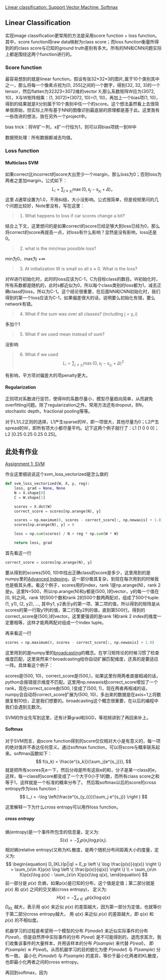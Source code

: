 [Linear classification: Support Vector Machine, Softmax](http://cs231n.github.io/linear-classify/)

Linear Classification
---
实现image classification更常用的方法是采用score function + loss function。其中，score function将raw data映射为class score；而loss function衡量所得到的的class score与已知的ground truth差别有多大。所有的NN和CNN问题实际上都是围绕这两个function进行的。

### Score function

最容易想到的就是linear function。假设有张32\*32\*3的图片,属于10个类别其中之一，那么将每一个像素点视为[0, 255]之间的一个数字，得到(32, 32, 3)的一个tensor，然后flatten为32*32*3=3072维的vector X;那么系数矩阵W应为(3072, 10)，X与W矩阵相乘：(1, 3072)\*(3072, 10)=(1, 10)，再加上一个bias项(1, 10)，得到的结果就是X分别属于10个类别中任一个的score。这个想法虽然看上去很简单很原始，但实际上所有基于NN的图像识别最底层的原理都是基于此。这里我有一些改进的想法，放在另外一个project中。

bias trick：将W扩一列，x扩一行恒为1，则可以将bias项统一到W中

数据预处理：所有数据都减去均值。

### Loss function

#### Multiclass SVM

如果correct比incorrect的score大出至少一个margin，那么loss为0；否则loss为两者之差加margin，公式如下：
$$L_i = \sum_{j\neq y_i}\max(0, s_j - s_{y_i} + \Delta)，$$
这里 $\Delta$通常设置为1.0，不用纠结，大小没影响。公式很简单，但是视频里问的几个问题比较好，Note里没有，写在这里：
> 1.  What happens to loss if car scores change a bit?

结合上下文，这里想问的是如果correct的score已经足够大到loss已经为0，那么将correct的score再提高一点，对loss有什么影响？显然是没有影响，loss还是0。
> 2. what is the min/max possible loss?

min为0，max为 $+\infty$

> 3. At initialization W is small so all s ≈ 0. What is the loss?

对W进行初始化时，此时的loss应该为C-1，C为目标class的数目。W初始化时，所有系数都是随机的，此时s都近似为0，所以每个class类别的loss都为1，减去正确class的loss，所以为C-1。这个结论很重要，在后面NN和CNN初始化时，我们得到的第一个loss应该为C-1，如果偏差很大的话，说明要么初始化有错，要么network有错。

> 4. What if the sum was over all classes? (including j = y_i)

多加个1

> 5. What if we used mean instead of sum?

没影响

> 6. What if we used
$$L_i = \sum_{j\neq y_i}\max(0, s_j - s_{y_i} + \Delta)^2$$

有影响，平方项对偏差大的项penalty更大。

#### Regularization

正则项对系数进行惩罚，使得W的系数尽量小，模型尽量趋向简单，从而避免overfitting问题。除了regularization之外，常用方法还有dropout，BN，stochastic depth，fractional pooling等等。

对于L1/L2正则的选择，L1产生sparse的W，即一项很大，其他尽量为0；L2产生spread的W，即所有项大小都尽量平均。记下这两个例子就行了：L1 [1 0 0 0]；L2 [0.25 0.25 0.25 0.25]。

此处有作业
---
[Assignment 1: SVM](https://github.com/FortiLeiZhang/cs231n/blob/master/code/cs231n/assignment1/svm.ipynb)

作业这里细说说这个svm_loss_vectorized是怎么做的
```python
def svm_loss_vectorized(W, X, y, reg):
    loss, grad = None, None
    N = X.shape[0]
    C = W.shape[1]

    scores = X.dot(W)
    correct_score = scores[np.arange(N), y]

    scores = np.maximum(0, scores - correct_score[:, np.newaxis] + 1.0)
    scores[np.arange(N), y] = 0

    loss = np.sum(scores) / N + reg * np.sum(W * W)

    return loss, grad
```
首先看这一行
```python
correct_score = scores[np.arange(N), y]
```
要从得到的scores(500, 10)中找出正确class的score是多少，这里用到的是numpy里的[Advanced Indexing](https://docs.scipy.org/doc/numpy-1.13.0/reference/arrays.indexing.html)，这一部分极其复杂，到现在每次用到的时候我也是极其头疼。看这个例子，scores用的index，rank 1是np.arange(N)，rank 2是y。这里N=500，所以np.arange(N)和y都是(500, )的vector，y的每一个值在[0, 9]之间。rank 1的500个数和rank 2的500个数两两配对，组成了500个tuple:(1, y1), (2, y2), ..., 其中y1, y2表示y的第一项、第二项的值，所以得到的矩阵是从scores的第一行取y1列的值，第二行取y2列的值，直到第500行。得到的correct_score是(500,)的vector。这里要强调的是rank 1和rank 2 index的维度一定要相等，这样才能两两配对组成一个index tuple。

再来看这一行
```python
scores = np.maximum(0, scores - correct_score[:, np.newaxis] + 1.0)
```
这里用到的是numpy里的[broadcasting](https://docs.scipy.org/doc/numpy/user/basics.broadcasting.html)的概念。在学习矩阵论的时候习惯了检查维度匹配，这里突然来个broadcasting给你自动扩展匹配维度，还真的是要适应一阵。具体看这个例子：

scores是(500, 10)，correct_score是(500,)，如果这里你用两者直接相减的话，python会报错提示维度不匹配。这里用np.newaxis给correct_score增加了一个rank，现在correct_score由(500, )变成了(500, 1)，现在两者再相减的话，numpy会自动将correct_score扩展为(500, 10)，多出来的数据是在axis=1上将数据复制10份，正是我们想要的。broadcasting这个概念很重要，在以后的编程中我们会遇到无数次。

SVM的作业先写到这里，还有计算grad和SGD，等视频讲到了再回来补上。

#### Softmax

对于SVM而言，由score function得到的score仅仅相对大小是有意义的，每一项的绝对值并不表达任何意义。通过softmax function，可以将score与概率联系起来。softmax函数如下：
$$
f(s_k) = \frac{e^{s_k}}{\sum_j{e^{s_j}}},
$$
就是把所有scores先e一下，然后分母是所有这些e的和，分子是某一class的e，这样，每一class的score都变成了一个大于0小于1的数，而所有class score之和等于1，这样就是一个标准的概率分布了。
然后取softmax以后的score的cross entropy作为loss function：
$$
L_i = -\log \left(\frac{e^{s_{y_i}}}{\sum_j e^{s_j}} \right )
$$

这里解释一下为什么cross entropy可以用作loss function。

##### cross entropy

熵(entropy)是一个事件所包含的信息量，定义为:
$$
S(x) = -\sum_i{p(x_i)\log{p(x_i)}}.
$$
相对熵(relative entropy)又称为KL散度，是两个随机分布间距离大小的度量，定义为:
$$
\begin{equation}
D_{KL}(p||q) = E_p \left \{ \log \frac{p(x)}{q(x)} \right \} = \sum_{x\in X}p(x) \log \left \{ \frac{p(x)}{q(x)} \right \} \\
= \sum_{x\in X}p(x)\log p(x) - \sum_{x\in X}p(x)\log q(x),
\end{equation}
$$
前一部分是 $p(x)$ 负熵，如果p(x)是已知的分布，这个值是定值；第二部分就是 $p(x)$ 和 $q(x)$ 之间的交叉熵(cross entropy)， 定义为:
$$
H(x) = - \sum_{x\in X}p(x)\log q(x)
$$
$D_{KL}$ 越大，表示用 $q(x)$ 来近似 $p(x)$ 的差距越大，因为第一部分为定值，也就等价于第二部分cross entropy越大， 用 $q(x)$ 来近似 $p(x)$ 的差距越大，即
$q(x)$ 和 $p(x)$ 的不相似度。

机器学习的过程是希望用一个模型的分布 $P(model)$ 来近似实际事件的分布 $P(real)$，但是自然界中实际事件的分布 $P(real)$ 是不可能得到的，退而求其次，我们收集该事件的大量样本，并用该样本的分布 $P(sample)$ 来代替 $P(real)$， 即 $P(sample) \cong P(real)$。从而机器学习的目的蜕化为使 $P(model)$ 与 $P(sample)$ 分布一致。 最小化  $P(model)$ 与 $P(sample)$ 的差异，等价于最小化两者的KL散度，也即最小化两者之间的cross entropy。

再回到softmax，因为

